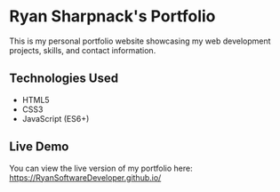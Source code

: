 # Ryan Sharpnack's Portfolio

This is my personal portfolio website showcasing my web development projects, skills, and contact information.

## Technologies Used
- HTML5
- CSS3
- JavaScript (ES6+)

## Live Demo
You can view the live version of my portfolio here: 
https://RyanSoftwareDeveloper.github.io/
